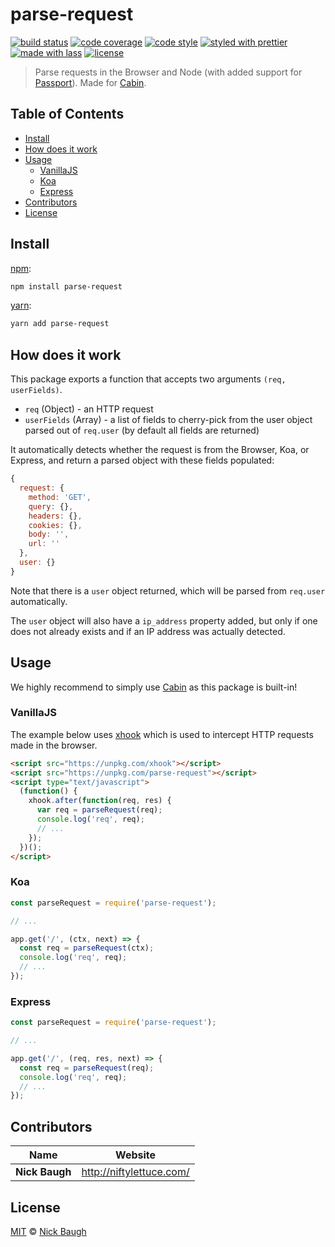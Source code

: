 # parse-request

[![build status](https://img.shields.io/travis/niftylettuce/parse-request.svg)](https://travis-ci.org/niftylettuce/parse-request)
[![code coverage](https://img.shields.io/codecov/c/github/niftylettuce/parse-request.svg)](https://codecov.io/gh/niftylettuce/parse-request)
[![code style](https://img.shields.io/badge/code_style-XO-5ed9c7.svg)](https://github.com/sindresorhus/xo)
[![styled with prettier](https://img.shields.io/badge/styled_with-prettier-ff69b4.svg)](https://github.com/prettier/prettier)
[![made with lass](https://img.shields.io/badge/made_with-lass-95CC28.svg)](https://lass.js.org)
[![license](https://img.shields.io/github/license/niftylettuce/parse-request.svg)](LICENSE)

> Parse requests in the Browser and Node (with added support for [Passport][]). Made for [Cabin][].


## Table of Contents

* [Install](#install)
* [How does it work](#how-does-it-work)
* [Usage](#usage)
  * [VanillaJS](#vanillajs)
  * [Koa](#koa)
  * [Express](#express)
* [Contributors](#contributors)
* [License](#license)


## Install

[npm][]:

```sh
npm install parse-request
```

[yarn][]:

```sh
yarn add parse-request
```


## How does it work

This package exports a function that accepts two arguments `(req, userFields)`.

* `req` (Object) - an HTTP request
* `userFields` (Array) - a list of fields to cherry-pick from the user object parsed out of `req.user` (by default all fields are returned)

It automatically detects whether the request is from the Browser, Koa, or Express, and return a parsed object with these fields populated:

```js
{
  request: {
    method: 'GET',
    query: {},
    headers: {},
    cookies: {},
    body: '',
    url: ''
  },
  user: {}
}
```

Note that there is a `user` object returned, which will be parsed from `req.user` automatically.

The `user` object will also have a `ip_address` property added, but only if one does not already exists and if an IP address was actually detected.


## Usage

We highly recommend to simply use [Cabin][] as this package is built-in!

### VanillaJS

The example below uses [xhook][] which is used to intercept HTTP requests made in the browser.

```html
<script src="https://unpkg.com/xhook"></script>
<script src="https://unpkg.com/parse-request"></script>
<script type="text/javascript">
  (function() {
    xhook.after(function(req, res) {
      var req = parseRequest(req);
      console.log('req', req);
      // ...
    });
  })();
</script>
```

### Koa

```js
const parseRequest = require('parse-request');

// ...

app.get('/', (ctx, next) => {
  const req = parseRequest(ctx);
  console.log('req', req);
  // ...
});
```

### Express

```js
const parseRequest = require('parse-request');

// ...

app.get('/', (req, res, next) => {
  const req = parseRequest(req);
  console.log('req', req);
  // ...
});
```


## Contributors

| Name           | Website                    |
| -------------- | -------------------------- |
| **Nick Baugh** | <http://niftylettuce.com/> |


## License

[MIT](LICENSE) © [Nick Baugh](http://niftylettuce.com/)


## 

[npm]: https://www.npmjs.com/

[yarn]: https://yarnpkg.com/

[passport]: http://www.passportjs.org/

[cabin]: https://cabinjs.com

[xhook]: https://github.com/jpillora/xhook
